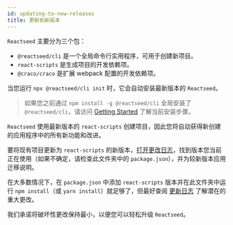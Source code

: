 ```yaml
---
id: updating-to-new-releases
title: 更新到新版本
---
```


`Reactseed` 主要分为三个包：

- `@reactseed/cli` 是一个全局命令行实用程序，可用于创建新项目。
- `react-scripts` 是生成项目的开发依赖项。
- `@craco/craco` 是扩展 webpack 配置的开发依赖项。

当您运行 `npx @reactseed/cli init` 时，它会自动安装最新版本的 `Reactseed`。

> 如果您之前通过 `npm install -g @reactseed/cli` 全局安装了 `@reactseed/cli`，请访问 [Getting Started](getting-started.md) 了解当前安装步骤。

`Reactseed` 使用最新版本的 `react-scripts` 创建项目，因此您将自动获得新创建的应用程序中的所有新功能和改进。

要将现有项目更新为 `react-scripts` 的新版本，[打开更改日志](https://github.com/facebook/create-react-app/blob/main/CHANGELOG.md)，找到版本您当前正在使用（如果不确定，请检查此文件夹中的 `package.json`），并为较新版本应用迁移说明。

在大多数情况下，在 `package.json` 中添加 `react-scripts` 版本并在此文件夹中运行 `npm install`（或 `yarn install`）就足够了，但最好查阅 [更新日志](https://github.com/facebook/create-react-app/blob/main/CHANGELOG.md) 了解潜在的重大更改。

我们承诺将破坏性更改保持最小，以便您可以轻松升级 `Reactseed`。
